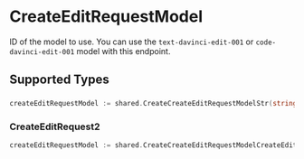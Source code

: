 # CreateEditRequestModel

ID of the model to use. You can use the `text-davinci-edit-001` or `code-davinci-edit-001` model with this endpoint.


## Supported Types

### 

```go
createEditRequestModel := shared.CreateCreateEditRequestModelStr(string{/* values here */})
```

### CreateEditRequest2

```go
createEditRequestModel := shared.CreateCreateEditRequestModelCreateEditRequest2(shared.CreateEditRequest2{/* values here */})
```

